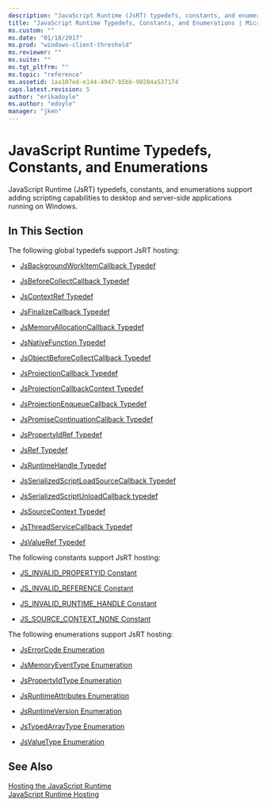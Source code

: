 ```yaml
---
description: "JavaScript Runtime (JsRT) typedefs, constants, and enumerations support adding scripting capabilities to desktop and server-side applications running on Windows."
title: "JavaScript Runtime Typedefs, Constants, and Enumerations | Microsoft Docs"
ms.custom: ""
ms.date: "01/18/2017"
ms.prod: "windows-client-threshold"
ms.reviewer: ""
ms.suite: ""
ms.tgt_pltfrm: ""
ms.topic: "reference"
ms.assetid: 1aa107ed-e144-4947-b5bb-90284a537174
caps.latest.revision: 5
author: "erikadoyle"
ms.author: "edoyle"
manager: "jken"
---
```

# JavaScript Runtime Typedefs, Constants, and Enumerations
JavaScript Runtime (JsRT) typedefs, constants, and enumerations support adding scripting capabilities to desktop and server-side applications running on Windows.  
  
## In This Section  
 The following global typedefs support JsRT hosting:  
  
-   [JsBackgroundWorkItemCallback Typedef](../chakra-hosting/jsbackgroundworkitemcallback-typedef.md)  
  
-   [JsBeforeCollectCallback Typedef](../chakra-hosting/jsbeforecollectcallback-typedef.md)  
  
-   [JsContextRef Typedef](../chakra-hosting/jscontextref-typedef.md)  
  
-   [JsFinalizeCallback Typedef](../chakra-hosting/jsfinalizecallback-typedef.md)  
  
-   [JsMemoryAllocationCallback Typedef](../chakra-hosting/jsmemoryallocationcallback-typedef.md)  
  
-   [JsNativeFunction Typedef](../chakra-hosting/jsnativefunction-typedef.md)  
  
-   [JsObjectBeforeCollectCallback Typedef](../chakra-hosting/jsobjectbeforecollectcallback-typedef.md)  
  
-   [JsProjectionCallback Typedef](../chakra-hosting/jsprojectioncallback-typedef.md)  
  
-   [JsProjectionCallbackContext Typedef](../chakra-hosting/jsprojectioncallbackcontext-typedef.md)  
  
-   [JsProjectionEnqueueCallback Typedef](../chakra-hosting/jsprojectionenqueuecallback-typedef.md)  
  
-   [JsPromiseContinuationCallback Typedef](../chakra-hosting/jspromisecontinuationcallback-typedef.md)  
  
-   [JsPropertyIdRef Typedef](../chakra-hosting/jspropertyidref-typedef.md)  
  
-   [JsRef Typedef](../chakra-hosting/jsref-typedef.md)  
  
-   [JsRuntimeHandle Typedef](../chakra-hosting/jsruntimehandle-typedef.md)  
  
-   [JsSerializedScriptLoadSourceCallback Typedef](../chakra-hosting/jsserializedscriptloadsourcecallback-typedef.md)  
  
-   [JsSerializedScriptUnloadCallback typedef](../chakra-hosting/jsserializedscriptunloadcallback-typedef.md)  
  
-   [JsSourceContext Typedef](../chakra-hosting/jssourcecontext-typedef.md)  
  
-   [JsThreadServiceCallback Typedef](../chakra-hosting/jsthreadservicecallback-typedef.md)  
  
-   [JsValueRef Typedef](../chakra-hosting/jsvalueref-typedef.md)  
  
 The following constants support JsRT hosting:  
  
-   [JS_INVALID_PROPERTYID Constant](../chakra-hosting/js-invalid-propertyid-constant.md)  
  
-   [JS_INVALID_REFERENCE Constant](../chakra-hosting/js-invalid-reference-constant.md)  
  
-   [JS_INVALID_RUNTIME_HANDLE Constant](../chakra-hosting/js-invalid-runtime-handle-constant.md)  
  
-   [JS_SOURCE_CONTEXT_NONE Constant](../chakra-hosting/js-source-context-none-constant.md)  
  
 The following enumerations support JsRT hosting:  
  
-   [JsErrorCode Enumeration](../chakra-hosting/jserrorcode-enumeration.md)  
  
-   [JsMemoryEventType Enumeration](../chakra-hosting/jsmemoryeventtype-enumeration.md)  
  
-   [JsPropertyIdType Enumeration](../chakra-hosting/jspropertyidtype-enumeration.md)  
  
-   [JsRuntimeAttributes Enumeration](../chakra-hosting/jsruntimeattributes-enumeration.md)  
  
-   [JsRuntimeVersion Enumeration](../chakra-hosting/jsruntimeversion-enumeration.md)  
  
-   [JsTypedArrayType Enumeration](../chakra-hosting/jstypedarraytype-enumeration.md)  
  
-   [JsValueType Enumeration](../chakra-hosting/jsvaluetype-enumeration.md)  
  
## See Also  
 [Hosting the JavaScript Runtime](../chakra-hosting/hosting-the-javascript-runtime.md)   
 [JavaScript Runtime Hosting](../javascript-runtime-hosting.md)